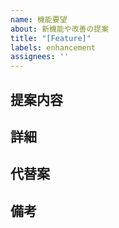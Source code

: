 ```yaml
---
name: 機能要望
about: 新機能や改善の提案
title: "[Feature]"
labels: enhancement
assignees: ''
---
```


## 提案内容

<!-- どのような機能を追加または改善したいですか？ -->

## 詳細

<!-- 具体的な要件やユースケース、期待する動作を記載してください -->

## 代替案

<!-- 他に検討したアプローチがあれば記載してください -->

## 備考

<!-- その他共有したい情報があれば記載してください -->
